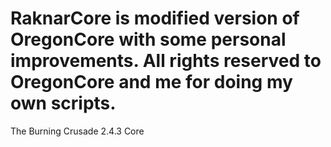 RaknarCore is modified version of OregonCore with some personal improvements.
All rights reserved to OregonCore and me for doing my own scripts.
==========

The Burning Crusade 2.4.3 Core